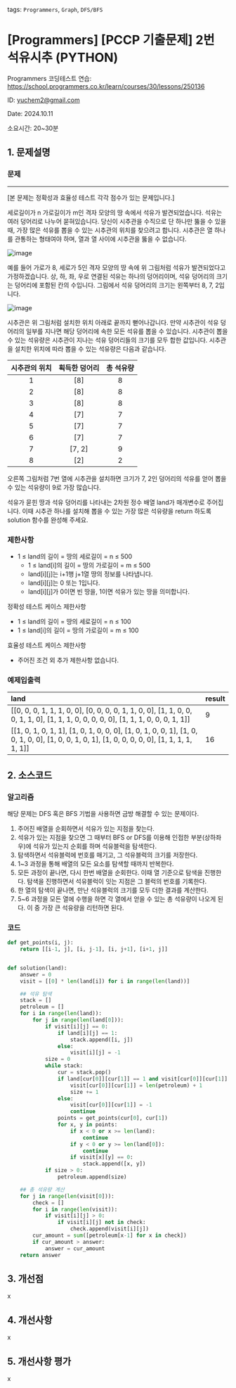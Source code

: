 tags: `Programmers`, `Graph`, `DFS/BFS`
# [Programmers]  [PCCP 기출문제] 2번 석유시추 (PYTHON)
Programmers 코딩테스트 연습: https://school.programmers.co.kr/learn/courses/30/lessons/250136

ID: yuchem2@gmail.com

Date: 2024.10.11

소요시간: 20~30분

## 1. 문제설명

### 문제
---
[본 문제는 정확성과 효율성 테스트 각각 점수가 있는 문제입니다.]

세로길이가 n 가로길이가 m인 격자 모양의 땅 속에서 석유가 발견되었습니다. 석유는 여러 덩어리로 나누어 묻혀있습니다. 당신이 시추관을 수직으로 단 하나만 뚫을 수 있을 때, 가장 많은 석유를 뽑을 수 있는 시추관의 위치를 찾으려고 합니다. 시추관은 열 하나를 관통하는 형태여야 하며, 열과 열 사이에 시추관을 뚫을 수 없습니다.

![image](https://github.com/user-attachments/assets/3237021d-bd5c-4407-a478-e55cbfb8ba02)

예를 들어 가로가 8, 세로가 5인 격자 모양의 땅 속에 위 그림처럼 석유가 발견되었다고 가정하겠습니다. 상, 하, 좌, 우로 연결된 석유는 하나의 덩어리이며, 석유 덩어리의 크기는 덩어리에 포함된 칸의 수입니다. 그림에서 석유 덩어리의 크기는 왼쪽부터 8, 7, 2입니다.

![image](https://github.com/user-attachments/assets/c6c8891f-293b-4e64-91af-8e0c14e93ea2)

시추관은 위 그림처럼 설치한 위치 아래로 끝까지 뻗어나갑니다. 만약 시추관이 석유 덩어리의 일부를 지나면 해당 덩어리에 속한 모든 석유를 뽑을 수 있습니다. 시추관이 뽑을 수 있는 석유량은 시추관이 지나는 석유 덩어리들의 크기를 모두 합한 값입니다. 시추관을 설치한 위치에 따라 뽑을 수 있는 석유량은 다음과 같습니다.

|시추관의 위치|	획득한 덩어리	|총 석유량|
| :--: | :--: | :--: |
|1	|[8]|	8|
|2	|[8]|	8|
|3	|[8]|	8|
|4	|[7]|	7|
|5	|[7]|	7|
|6	|[7]|	7|
|7	|[7, 2]|	9|
|8	|[2]|	2|

오른쪽 그림처럼 7번 열에 시추관을 설치하면 크기가 7, 2인 덩어리의 석유를 얻어 뽑을 수 있는 석유량이 9로 가장 많습니다.

석유가 묻힌 땅과 석유 덩어리를 나타내는 2차원 정수 배열 land가 매개변수로 주어집니다. 이때 시추관 하나를 설치해 뽑을 수 있는 가장 많은 석유량을 return 하도록 solution 함수를 완성해 주세요.


### 제한사항
+ 1 ≤ land의 길이 = 땅의 세로길이 = n ≤ 500
  + 1 ≤ land[i]의 길이 = 땅의 가로길이 = m ≤ 500
  + land[i][j]는 i+1행 j+1열 땅의 정보를 나타냅니다.
  + land[i][j]는 0 또는 1입니다.
  + land[i][j]가 0이면 빈 땅을, 1이면 석유가 있는 땅을 의미합니다.

정확성 테스트 케이스 제한사항
+ 1 ≤ land의 길이 = 땅의 세로길이 = n ≤ 100
+ 1 ≤ land[i]의 길이 = 땅의 가로길이 = m ≤ 100

효율성 테스트 케이스 제한사항
+ 주어진 조건 외 추가 제한사항 없습니다.

 
### 예제입출력
|land|	result|
| :-- | :-- |
|[[0, 0, 0, 1, 1, 1, 0, 0], [0, 0, 0, 0, 1, 1, 0, 0], [1, 1, 0, 0, 0, 1, 1, 0], [1, 1, 1, 0, 0, 0, 0, 0], [1, 1, 1, 0, 0, 0, 1, 1]]|	9|
|[[1, 0, 1, 0, 1, 1], [1, 0, 1, 0, 0, 0], [1, 0, 1, 0, 0, 1], [1, 0, 0, 1, 0, 0], [1, 0, 0, 1, 0, 1], [1, 0, 0, 0, 0, 0], [1, 1, 1, 1, 1, 1]] |	16|

## 2. 소스코드

### 알고리즘
해당 문제는 DFS 혹은 BFS 기법을 사용하면 금방 해결할 수 있는 문제이다.
1. 주어진 배열을 순회하면서 석유가 있는 지점을 찾는다.
2. 석유가 있는 지점을 찾으면 그 때부터 BFS or DFS를 이용해 인접한 부분(상하좌우)에 석유가 있는지 순회를 하며 석유블럭을 탐색한다.
3. 탐색하면서 석유블럭에 번호를 매기고, 그 석유블럭의 크기를 저장한다.
4. 1~3 과정을 통해 배열의 모든 요소를 탐색할 때까지 반복한다.
5. 모든 과정이 끝나면, 다시 한번 배열을 순회한다. 이때 열 기준으로 탐색을 진행한다. 탐색을 진행하면서 석유블럭이 잇는 지점은 그 블럭의 번호를 기록한다.
6. 한 열의 탐색이 끝나면, 만난 석유블럭의 크기를 모두 더한 결과를 계산한다.
7. 5~6 과정을 모든 열에 수행을 하면 각 열에서 얻을 수 있는 총 석유량이 나오게 된다. 이 중 가장 큰 석유량을 리턴하면 된다.

### 코드
```python
def get_points(i, j):
    return [[i-1, j], [i, j-1], [i, j+1], [i+1, j]]


def solution(land):
    answer = 0
    visit = [[0] * len(land[i]) for i in range(len(land))]

    ## 석유 탐색
    stack = []
    petroleum = []
    for i in range(len(land)):
        for j in range(len(land[0])):
            if visit[i][j] == 0:
                if land[i][j] == 1:
                    stack.append([i, j])
                else:
                    visit[i][j] = -1
            size = 0
            while stack:
                cur = stack.pop()
                if land[cur[0]][cur[1]] == 1 and visit[cur[0]][cur[1]] == 0:
                    visit[cur[0]][cur[1]] = len(petroleum) + 1
                    size += 1
                else:
                    visit[cur[0]][cur[1]] = -1
                    continue
                points = get_points(cur[0], cur[1])
                for x, y in points:
                    if x < 0 or x >= len(land):
                        continue
                    if y < 0 or y >= len(land[0]):
                        continue
                    if visit[x][y] == 0:
                        stack.append([x, y])
            if size > 0:
                petroleum.append(size)

    ## 총 석유량 계산
    for j in range(len(visit[0])):
        check = []
        for i in range(len(visit)):
            if visit[i][j] > 0:
                if visit[i][j] not in check:
                    check.append(visit[i][j])
        cur_amount = sum([petroleum[x-1] for x in check])
        if cur_amount > answer:
            answer = cur_amount
    return answer
```
## 3. 개선점
x
## 4. 개선사항
x
## 5. 개선사항 평가
x
